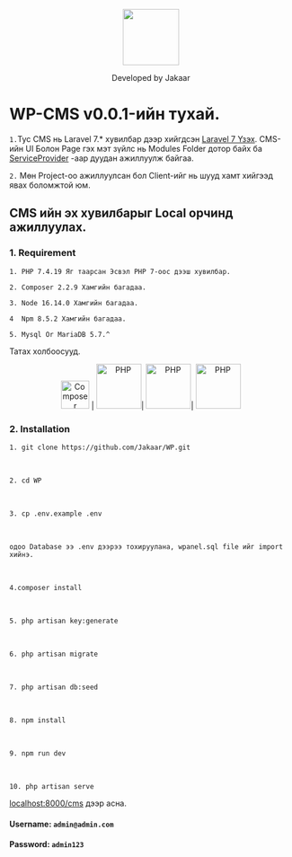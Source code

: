 <p align="center">
    <a href="tel:88052618" target="_blank">
        <img src="https://avatars.githubusercontent.com/u/54393995?v=4" width="100">
    </a>
</p>
<p align="center">
    Developed by Jakaar
</p>

# WP-CMS v0.0.1-ийн тухай.
`1.`Тус CMS нь Laravel 7.* хувилбар дээр хийгдсэн [Laravel 7 Үзэх](https://laravel.com/docs/7.x/).
CMS-ийн UI Болон Page гэх мэт зүйлс нь Modules Folder дотор байх ба [ServiceProvider](https://laravel.com/docs/7.x/providers) -аар дуудан ажиллуулж байгаа.

`2.` Мөн Project-оо ажиллуулсан бол Client-ийг нь шууд хамт хийгээд явах боломжтой юм.


## CMS ийн эх хувилбарыг Local орчинд ажиллуулах.
### 1.  Requirement
    1. PHP 7.4.19 Яг таарсан Эсвэл PHP 7-оос дээш хувилбар.

    2. Composer 2.2.9 Хамгийн багадаа. 

    3. Node 16.14.0 Xамгийн багадаа. 

    4  Npm 8.5.2 Хамгийн багадаа. 

    5. Mysql Or MariaDB 5.7.^

Татах холбоосууд.
<p align="center">
<a href="https://getcomposer.org/"><img src="https://getcomposer.org/img/logo-composer-transparent5.png" alt="Composer" width="50"></a>  |
<a href="https://www.php.net/"><img src="https://upload.wikimedia.org/wikipedia/commons/thumb/2/27/PHP-logo.svg/711px-PHP-logo.svg.png?20180502235434" alt="PHP" width="80"></a>|
<a href="https://nodejs.org/en/"><img src="https://nodejs.org/static/images/logo.svg" alt="PHP" width="80"></a>|
<a href="https://www.google.com/url?sa=i&url=https%3A%2F%2Fwww.logo.wine%2Flogo%2FMySQL&psig=AOvVaw0pdvuCLq_AIslUr1z0mHGZ&ust=1648522065989000&source=images&cd=vfe&ved=0CAsQjRxqFwoTCLjGjrPl5_YCFQAAAAAdAAAAABAD"><img src="	https://seeklogo.com/images/M/MySQL-logo-F6FF285A58-seeklogo.com.png" alt="PHP" width="80"></a>
</p>

### 2.  Installation
    1. git clone https://github.com/Jakaar/WP.git 
<br/>

    2. cd WP
<br>

    3. cp .env.example .env
<br>

    одоо Database ээ .env дээрээ тохируулана, wpanel.sql file ийг import хийнэ.
<br>

    4.composer install
<br>

    5. php artisan key:generate
<br>

    6. php artisan migrate
<br>

    7. php artisan db:seed
<br>

    8. npm install
<br>

    9. npm run dev
<br>

    10. php artisan serve 

[localhost:8000/cms](http://localhost:8000/cms) дээр асна.

#### Username: `admin@admin.com `
#### Password: `admin123 `
